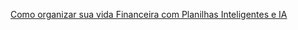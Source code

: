 [Como organizar sua vida Financeira com Planilhas Inteligentes e IA](https://docs.google.com/spreadsheets/d/1umufb8flnyf4h1pujwobf44g616be18XXJozzRUbWeQ/edit?gid=0#gid=0)
